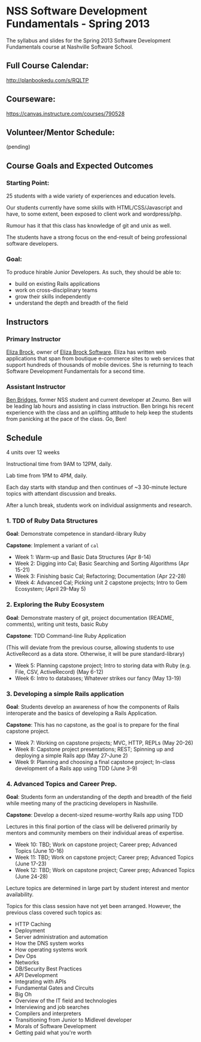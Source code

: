 NSS Software Development Fundamentals - Spring 2013
========================

The syllabus and slides for the Spring 2013 Software Development Fundamentals course at Nashville Software School.

## Full Course Calendar:

http://planbookedu.com/s/RQLTP

## Courseware:

https://canvas.instructure.com/courses/790528

## Volunteer/Mentor Schedule:

(pending)

## Course Goals and Expected Outcomes

### Starting Point:
25 students with a wide variety of experiences and education levels. 

Our students currently have some skills with HTML/CSS/Javascript and have, to some extent, been exposed to client work and wordpress/php.

Rumour has it that this class has knowledge of git and unix as well.

The students have a strong focus on the end-result of being professional software developers.

### Goal:

To produce hirable Junior Developers.  As such, they should be able to:

  * build on existing Rails applications
  * work on cross-disciplinary teams
  * grow their skills independently
  * understand the depth and breadth of the field

## Instructors

### Primary Instructor

[Eliza Brock](http://elizabrock.com/), owner of [Eliza Brock Software](http://elizabrocksoftware.com/).  Eliza has written web applications that span from boutique e-commerce sites to web services that support hundreds of thousands of mobile devices.  She is returning to teach Software Development Fundamentals for a second time.

### Assistant Instructor

[Ben Bridges](https://github.com/ben2d2), former NSS student and current developer at Zeumo.  Ben will be leading lab hours and assisting in class instruction.  Ben brings his recent experience with the class and an uplifting attitude to help keep the students from panicking at the pace of the class. Go, Ben!


## Schedule

4 units over 12 weeks

Instructional time from 9AM to 12PM, daily.

Lab time from 1PM to 4PM, daily.

Each day starts with standup and then continues of ~3 30-minute lecture topics with attendant discussion and breaks.

After a lunch break, students work on individual assignments and research.

### 1. TDD of Ruby Data Structures

**Goal**: Demonstrate competence in standard-library Ruby

**Capstone**: Implement a variant of `cal`

  * Week 1: Warm-up and Basic Data Structures (Apr 8-14)
  * Week 2: Digging into Cal; Basic Searching and Sorting Algorithms (Apr 15-21)
  * Week 3: Finishing basic Cal; Refactoring; Documentation (Apr 22-28)
  * Week 4: Advanced Cal; Picking unit 2 capstone projects; Intro to Gem Ecosystem; (April 29-May 5)

### 2. Exploring the Ruby Ecosystem

**Goal**: Demonstrate mastery of git, project documentation (README, comments), writing unit tests, basic Ruby

**Capstone**: TDD Command-line Ruby Application

(This will deviate from the previous course, allowing students to use ActiveRecord as a data store.  Otherwise, it will be pure standard-library)

  * Week 5: Planning capstone project; Intro to storing data with Ruby (e.g. File, CSV, ActiveRecord) (May 6-12)
  * Week 6:  Intro to databases; Whatever strikes our fancy (May 13-19)

### 3. Developing a simple Rails application

**Goal**: Students develop an awareness of how the components of Rails interoperate and the basics of developing a Rails Application.

**Capstone**: This has no capstone, as the goal is to prepare for the final capstone project.

  * Week 7: Working on capstone projects; MVC, HTTP, REPLs (May 20-26)
  * Week 8: Capstone project presentations; REST; Spinning up and deploying a simple Rails app (May 27-June 2)
  * Week 9: Planning and choosing a final capstone project; In-class development of a Rails app using TDD (June 3-9)

### 4. Advanced Topics and Career Prep.

**Goal**: Students form an understanding of the depth and breadth of the field while meeting many of the practicing developers in Nashville.

**Capstone**: Develop a decent-sized resume-worthy Rails app using TDD

Lectures in this final portion of the class will be delivered primarily by mentors and community members on their individual areas of expertise.

  * Week 10: TBD; Work on capstone project; Career prep; Advanced Topics (June 10-16)
  * Week 11: TBD; Work on capstone project; Career prep; Advanced Topics (June 17-23)
  * Week 12: TBD; Work on capstone project; Career prep; Advanced Topics (June 24-28)

Lecture topics are determined in large part by student interest and mentor availability.

Topics for this class session have not yet been arranged.  However, the previous class covered such topics as:

  * HTTP Caching
  * Deployment
  * Server administration and automation
  * How the DNS system works
  * How operating systems work
  * Dev Ops
  * Networks
  * DB/Security Best Practices
  * API Development
  * Integrating with APIs
  * Fundamental Gates and Circuits
  * Big Oh
  * Overview of the IT field and technologies
  * Interviewing and job searches
  * Compilers and interpreters
  * Transitioning from Junior to Midlevel developer
  * Morals of Software Development
  * Getting paid what you're worth

